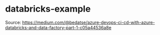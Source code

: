 # databricks-example

Source:
https://medium.com/@bedatse/azure-devops-ci-cd-with-azure-databricks-and-data-factory-part-1-c05a44536a8e
